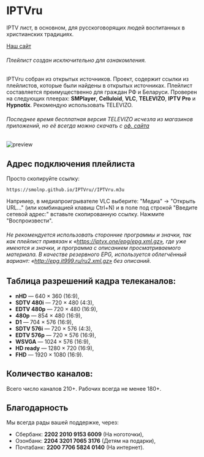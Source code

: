 # IPTVru
IPTV лист, в основном, для русскоговорящих людей воспитанных в христианских традициях.

[Наш сайт](https://smolnp.github.io/IPTVru//index.html)

###### Плейлист создан исключительно для ознакомления.
IPTVru собран из открытых источников. Проект, содержит ссылки из плейлистов, которые были найдены в открытых источниках. Плейлист составляется преимущественно для граждан РФ и Беларуси.
Проверен на следующих плеерах: **SMPlayer**, **Celluloid**, **VLC**, **TELEVIZO**, **IPTV Pro** и **Hypnotix**. Рекомендую использовать TELEVIZO.
###### Последнее время бесплатная версия TELEVIZO исчезла из магазинов приложений, но её всегда можно скачать с [оф. сайта](https://televizo.net/)

  <img src="https://github.com/smolnp/IPTVru/blob/gh-pages/Снимок%20экрана%20от%202023-11-29%2017-37-58.png" alt="preview"/>
  
## Адрес подключения плейлиста
Просто скопируйте ссылку: 
```
https://smolnp.github.io/IPTVru//IPTVru.m3u
```
Например, в медиапроигрывателе VLC выберите: "Медиа" -> "Открыть URL..." (или комбинацией клавиш Ctrl+N) и в поле под строкой "Введите сетевой адрес:" вставьте скопированную ссылку. Нажмите "Воспроизвести".
###### Не рекомендуется использовать сторонние программы и значки, так как плейлист привязан к «https://iptvx.one/epg/epg.xml.gz», где уже имеются и значки, и программа с описанием просматриваемого материала. В качестве резервного EPG, используется облегчённый вариант: «http://epg.it999.ru/ru2.xml.gz» без описаний.

## Таблица разрешений кадра телеканалов:
* **nHD** — 640 × 360 (16:9),
* **SDTV 480i** — 720 × 480 (4:3),
* **EDTV 480p** — 720 × 480 (16:9),
* **480p** — 854 × 480 (16:9),
* **D1** — 704 × 576 (16:9),
* **SDTV 576i** — 720 × 576 (4:3),
* **EDTV 576p** — 720 × 576 (16:9),
* **WSVGA** — 1024 × 576 (16:9),
* **HD ready** — 1280 × 720 (16:9),
* **FHD** — 1920 × 1080 (16:9).

## Количество каналов:
Всего число каналов 210+. Рабочих всегда не менее 180+.

## Благодарность
Мы всегда рады вашей поддержке, через:
* Сбербанк: **2202 2010 9153 6009** (На ноготочки),
* Озонбанк: **2204 3201 7065 3176** (Детям на подарки),
* Почтабанк: **2200 7706 5824 0140** (На интернет).
